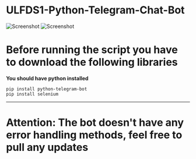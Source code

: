 # ULFDS1-Python-Telegram-Chat-Bot



![Screenshot](https://i.imgur.com/j3LX7ZC.jpg)
![Screenshot](https://i.imgur.com/De2kl0T.jpg)

# Before running the script you have to download the following libraries 
**You should have python installed** 
```
pip install python-telegram-bot
pip install selenium
```
----
# Attention: The bot doesn't have any error handling methods, feel free to pull any updates
